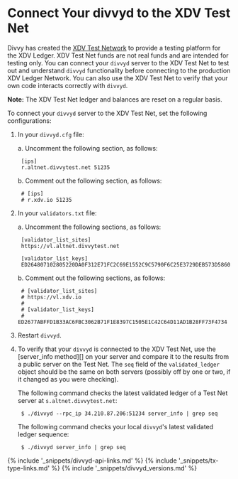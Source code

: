 # Connect Your divvyd to the XDV Test Net

Divvy has created the [XDV Test Network](https://xdv.io/build/xdv-test-net/) to provide a testing platform for the XDV Ledger. XDV Test Net funds are not real funds and are intended for testing only. You can connect your `divvyd` server to the XDV Test Net to test out and understand `divvyd` functionality before connecting to the production XDV Ledger Network. You can also use the XDV Test Net to verify that your own code interacts correctly with `divvyd`.

**Note:** The XDV Test Net ledger and balances are reset on a regular basis.

To connect your `divvyd` server to the XDV Test Net, set the following configurations:

1. In your `divvyd.cfg` file:

    a. Uncomment the following section, as follows:

        [ips]
        r.altnet.divvytest.net 51235

    b. Comment out the following section, as follows:

        # [ips]
        # r.xdv.io 51235

2. In your `validators.txt` file:

    a. Uncomment the following sections, as follows:

        [validator_list_sites]
        https://vl.altnet.divvytest.net

        [validator_list_keys]
        ED264807102805220DA0F312E71FC2C69E1552C9C5790F6C25E3729DEB573D5860

    b. Comment out the following sections, as follows:

        # [validator_list_sites]
        # https://vl.xdv.io
        #
        # [validator_list_keys]
        # ED2677ABFFD1B33AC6FBC3062B71F1E8397C1505E1C42C64D11AD1B28FF73F4734

3. Restart `divvyd`.

4. To verify that your `divvyd` is connected to the XDV Test Net, use the [server_info method][] on your server and compare it to the results from a public server on the Test Net. The `seq` field of the `validated_ledger` object should be the same on both servers (possibly off by one or two, if it changed as you were checking).

    The following command checks the latest validated ledger of a Test Net server at `s.altnet.divvytest.net`:

        $ ./divvyd --rpc_ip 34.210.87.206:51234 server_info | grep seq

    The following command checks your local `divvyd`'s latest validated ledger sequence:

        $ ./divvyd server_info | grep seq



<!--{# common link defs #}-->
{% include '_snippets/divvyd-api-links.md' %}
{% include '_snippets/tx-type-links.md' %}
{% include '_snippets/divvyd_versions.md' %}
